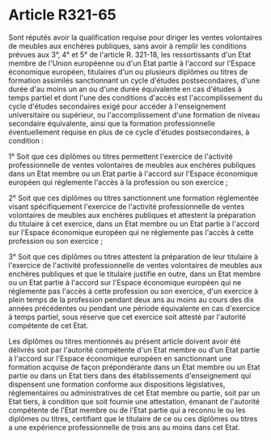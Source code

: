 # Article R321-65

<p>Sont réputés avoir la qualification requise pour diriger les ventes volontaires de meubles aux enchères publiques, sans avoir à remplir les conditions prévues aux 3°, 4° et 5° de l'article R. 321-18, les ressortissants d'un Etat membre de l'Union européenne ou d'un Etat partie à l'accord sur l'Espace économique européen, titulaires d'un ou plusieurs diplômes ou titres de formation assimilés sanctionnant un cycle d'études postsecondaires, d'une durée d'au moins un an ou d'une durée équivalente en cas d'études à temps partiel et dont l'une des conditions d'accès est l'accomplissement du cycle d'études secondaires exigé pour accéder à l'enseignement universitaire ou supérieur, ou l'accomplissement d'une formation de niveau secondaire équivalente, ainsi que la formation professionnelle éventuellement requise en plus de ce cycle d'études postsecondaires, à condition : </p><p>1° Soit que ces diplômes ou titres permettent l'exercice de l'activité professionnelle de ventes volontaires de meubles aux enchères publiques dans un Etat membre ou un Etat partie à l'accord sur l'Espace économique européen qui réglemente l'accès à la profession ou son exercice ; </p><p>2° Soit que ces diplômes ou titres sanctionnent une formation réglementée visant spécifiquement l'exercice de l'activité professionnelle de ventes volontaires de meubles aux enchères publiques et attestent la préparation du titulaire à cet exercice, dans un Etat membre ou un Etat partie à l'accord sur l'Espace économique européen qui ne réglemente pas l'accès à cette profession ou son exercice ; </p><p>3° Soit que ces diplômes ou titres attestent la préparation de leur titulaire à l'exercice de l'activité professionnelle de ventes volontaires de meubles aux enchères publiques et que le titulaire justifie en outre, dans un Etat membre ou un Etat partie à l'accord sur l'Espace économique européen qui ne réglemente pas l'accès à cette profession ou son exercice, d'un exercice à plein temps de la profession pendant deux ans au moins au cours des dix années précédentes ou pendant une période équivalente en cas d'exercice à temps partiel, sous réserve que cet exercice soit attesté par l'autorité compétente de cet Etat. </p><p>Les diplômes ou titres mentionnés au présent article doivent avoir été délivrés soit par l'autorité compétente d'un Etat membre ou d'un Etat partie à l'accord sur l'Espace économique européen en sanctionnant une formation acquise de façon prépondérante dans un Etat membre ou un Etat partie ou dans un Etat tiers dans des établissements d'enseignement qui dispensent une formation conforme aux dispositions législatives, réglementaires ou administratives de cet Etat membre ou partie, soit par un Etat tiers, à condition que soit fournie une attestation, émanant de l'autorité compétente de l'Etat membre ou de l'Etat partie qui a reconnu le ou les diplômes ou titres, certifiant que le titulaire de ce ou ces diplômes ou titres a une expérience professionnelle de trois ans au moins dans cet Etat.</p>